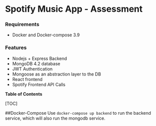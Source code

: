 # Spotify Music App - Assessment

### Requirements

- Docker and Docker-compose 3.9

### Features

- Nodejs + Express Backend
- MongoDB 4.2 database
- JWT Authentication
- Mongoose as an abstraction layer to the DB
- React frontend
- Spotify Frontend API Calls

**Table of Contents**

[TOC]

##Docker-Compose
Use `docker-compose up backend` to run the backend service, which will also run the mongodb service.
